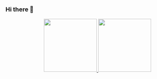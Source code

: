 ### Hi there 👋

<p align="center">
  <a href="https://github.com/antoinekllee">
    <img height="145em" src="https://github-readme-stats.vercel.app/api?username=antoinekllee&show_icons=true&theme=dracula&include_all_commits" />
  </a>
  <a href="https://github.com/antoinekllee">
    <img height="145em" src="https://github-readme-stats.vercel.app/api/top-langs/?username=antoinekllee&langs_count=8&layout=compact&theme=dracula&exclude_repo=The-Shadow-Crossing,Warlandia,Synergy-Interactive-Game" />
  </a>
</p>


<!--
**antoinekllee/antoinekllee** is a ✨ _special_ ✨ repository because its `README.md` (this file) appears on your GitHub profile.

Here are some ideas to get you started:

- 🔭 I’m currently working on ...
- 🌱 I’m currently learning ...
- 👯 I’m looking to collaborate on ...
- 🤔 I’m looking for help with ...
- 💬 Ask me about ...
- 📫 How to reach me: ...
- 😄 Pronouns: ...
- ⚡ Fun fact: ...
-->
